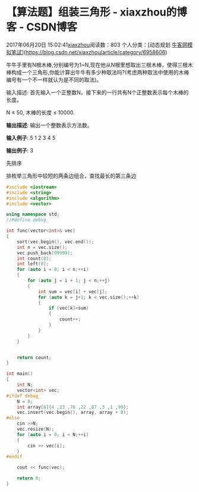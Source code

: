 # 【算法题】组装三角形 - xiaxzhou的博客 - CSDN博客





2017年06月20日 15:02:41[xiaxzhou](https://me.csdn.net/xiaxzhou)阅读数：803
个人分类：[动态规划																[牛客网模拟笔试](https://blog.csdn.net/xiaxzhou/article/category/6980885)](https://blog.csdn.net/xiaxzhou/article/category/6958606)








> 
牛牛手里有N根木棒,分别编号为1~N,现在他从N根里想取出三根木棒，使得三根木棒构成一个三角形,你能计算出牛牛有多少种取法吗?(考虑两种取法中使用的木棒编号有一个不一样就认为是不同的取法)。 

  输入描述: 首先输入一个正整数N，接下来的一行共有N个正整数表示每个木棒的长度。

N ≤ 50, 木棒的长度 ≤ 10000.

**输出描述**: 输出一个整数表示方法数。

**输入例子**: 5 1 2 3 4 5

**输出例子**: 3


先排序 

排枚举三角形中较短的两条边组合，查找最长的第三条边

```cpp
#include <iostream>
#include <string>
#include <algorithm>
#include <vector>

using namespace std;
//#define debug_

int func(vector<int>& vec)
{
    sort(vec.begin(), vec.end());
    int n = vec.size();
    vec.push_back(99999);
    int count(0);
    int left(0);
    for (auto i = 0; i < n;++i)
    {
        for (auto j = i + 1; j < n;++j)
        {
            int sum = vec[i] + vec[j];
            for (auto k = j+1; k < vec.size();++k)
            {
                if (vec[k]<sum)
                {
                    count++;
                }
            }
        }
    }


    return count;
}

int main()
{
    int N;
    vector<int> vec;
#ifdef debug_
    N = 8;
    int array[8]{4 ,23 ,76 ,22 ,87 ,3 ,1 ,99};
    vec.insert(vec.begin(), array, array + 8);
#else
    cin >>N;
    vec.resize(N);
    for (auto i = 0; i < N;++i)
    {
        cin >> vec[i];
    }
#endif

    cout << func(vec);

    return 0;
}
```




